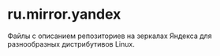 # ru.mirror.yandex
Файлы с описанием репозиториев на зеркалах Яндекса для разнообразных дистрибутивов Linux.
